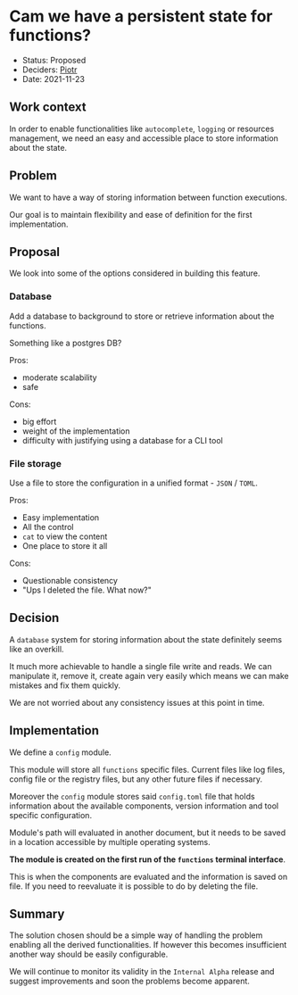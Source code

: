 # Cam we have a persistent state for functions?

* Status: Proposed
* Deciders: [Piotr]
* Date: 2021-11-23

## Work context

In order to enable functionalities like `autocomplete`, `logging` or resources management, we need an easy and accessible place to store information about the state.

## Problem

We want to have a way of storing information between function executions.

Our goal is to maintain flexibility and ease of definition for the first implementation.

## Proposal

We look into some of the options considered in building this feature.

### Database

Add a database to background to store or retrieve information about the functions.

Something like a postgres DB?

Pros:

* moderate scalability
* safe

Cons:

* big effort
* weight of the implementation
* difficulty with justifying using a database for a CLI tool

### File storage

Use a file to store the configuration in a unified format - `JSON` / `TOML`.

Pros:

* Easy implementation
* All the control
* `cat` to view the content
* One place to store it all

Cons:

* Questionable consistency
* "Ups I deleted the file. What now?"

## Decision

A `database` system for storing information about the state definitely seems like an overkill.

It much more achievable to handle a single file write and reads. We can manipulate it, remove it, create again very easily which means we can make mistakes and fix them quickly.

We are not worried about any consistency issues at this point in time.

## Implementation

We define a `config` module.

This module will store all `functions` specific files. Current files like log files, config file or the registry files, but any other future files if necessary.

Moreover the `config` module stores said `config.toml` file that holds information about the available components, version information and tool specific configuration.

Module's path will evaluated in another document, but it needs to be saved in a location accessible by multiple operating systems.

**The module is created on the first run of the `functions` terminal interface**.

This is when the components are evaluated and the information is saved on file. If you need to reevaluate it is possible to do by deleting the file.

## Summary

The solution chosen should be a simple way of handling the problem enabling all the derived functionalities. If however this becomes insufficient another way should be easily configurable.

We will continue to monitor its validity in the `Internal Alpha` release and suggest improvements and soon the problems become apparent.

<!-- Identifiers, in alphabetical order -->

[Piotr]: https://github.com/Katolus
